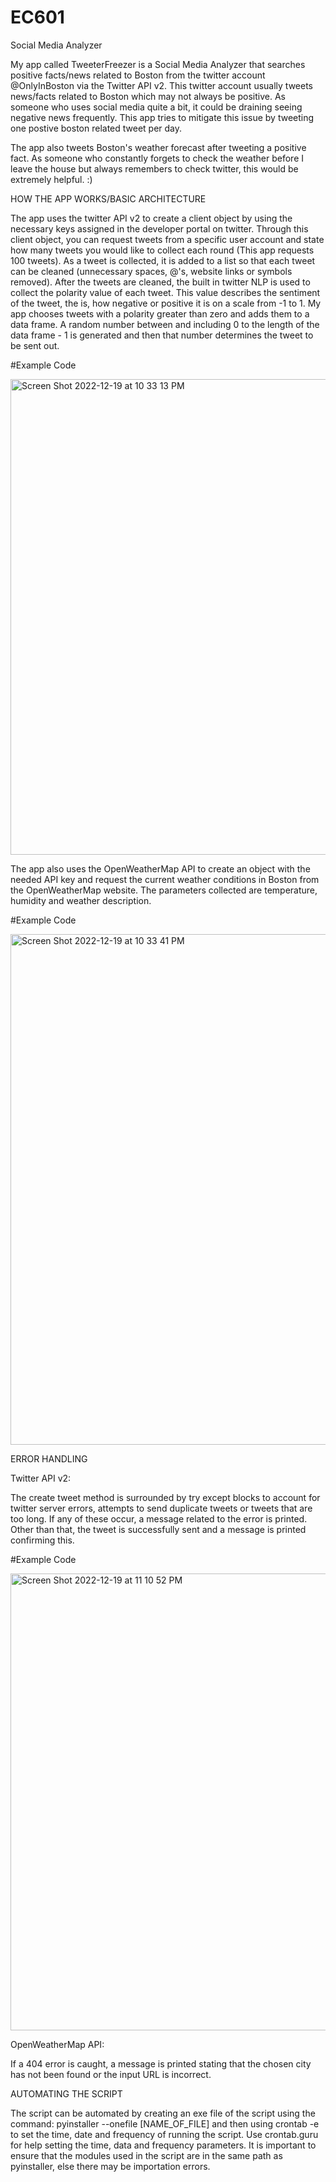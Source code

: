 # EC601
Social Media Analyzer 

My app called TweeterFreezer is a Social Media Analyzer that searches positive facts/news related to Boston from the twitter account @OnlyInBoston via the Twitter API v2. This twitter account usually tweets news/facts related to Boston which may not always be positive. As someone who uses social media quite a bit, it could be draining seeing negative news frequently. This app tries to mitigate this issue by tweeting one postive boston related tweet per day.

The app also tweets Boston's weather forecast after tweeting a positive fact. As someone who constantly forgets to check the weather before I leave the house but always remembers to check twitter, this would be extremely helpful. :)

HOW THE APP WORKS/BASIC ARCHITECTURE

The app uses the twitter API v2 to create a client object by using the necessary keys assigned in the developer portal on twitter. Through this client object, you can request tweets from a specific user account and state how many tweets you would like to collect each round (This app requests 100 tweets). As a tweet is collected, it is added to a list so that each tweet can be cleaned (unnecessary spaces, @'s, website links or symbols removed). After the tweets are cleaned, the built in twitter NLP is used to collect the polarity value of each tweet. This value describes the sentiment of the tweet, the is, how negative or positive it is on a scale from -1 to 1. My app chooses tweets with a polarity greater than zero and adds them to a data frame. A random number between and including 0 to the length of the data frame - 1 is generated and then that number determines the tweet to be sent out.

#Example Code

<img width="761" alt="Screen Shot 2022-12-19 at 10 33 13 PM" src="https://user-images.githubusercontent.com/93225913/208572513-84035107-3940-44c5-a9fc-1e4b80524d6d.png">


The app also uses the OpenWeatherMap API to create an object with the needed API key and request the current weather conditions in Boston from the OpenWeatherMap website. The parameters collected are temperature, humidity and weather description.

#Example Code

<img width="817" alt="Screen Shot 2022-12-19 at 10 33 41 PM" src="https://user-images.githubusercontent.com/93225913/208572420-aaa4696c-9464-483a-98cb-dec9a9c69c6c.png">


ERROR HANDLING

Twitter API v2:

The create tweet method is surrounded by try except blocks to account for twitter server errors, attempts to send duplicate tweets or tweets that are too long. If any of these occur, a message related to the error is printed. Other than that, the tweet is successfully sent and a message is printed confirming this.

#Example Code

<img width="731" alt="Screen Shot 2022-12-19 at 11 10 52 PM" src="https://user-images.githubusercontent.com/93225913/208572669-30eac805-fe45-47ea-8492-4d023433642c.png">


OpenWeatherMap API:

If a 404 error is caught, a message is printed stating that the chosen city has not been found or the input URL is incorrect.


AUTOMATING THE SCRIPT

The script can be automated by creating an exe file of the script using the command: pyinstaller --onefile [NAME_OF_FILE] and then using crontab -e to set the time, date and frequency of running the script. Use crontab.guru for help setting the time, data and frequency parameters. It is important to ensure that the modules used in the script are in the same path as pyinstaller, else there may be importation errors.

